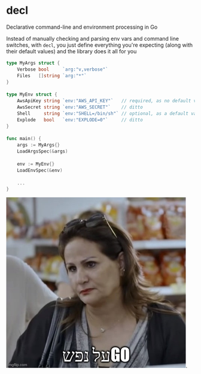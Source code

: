 # decl
Declarative command-line and environment processing in Go

Instead of manually checking and parsing env vars and command line switches, with `decl`, you just define everything you're expecting (along with their default values) and the library does it all for you

```go
type MyArgs struct {
    Verbose bool     `arg:"v,verbose"`
    Files   []string `arg:"*"`
}

type MyEnv struct {
    AwsApiKey string `env:"AWS_API_KEY"`   // required, as no default value provided
    AwsSecret string `env:"AWS_SECRET"`    // ditto
    Shell     string `env:"SHELL=/bin/sh"` // optional, as a default value is provided
    Explode   bool   `env:"EXPLODE=0"`     // ditto
}

func main() {
    args := MyArgs{}
    LoadArgsSpec(&args)

    env := MyEnv{}
    LoadEnvSpec(&env)
    
    ...
}
```

![Go'al nefesh](/goalnefesh.jpg "Go'al nefesh").

